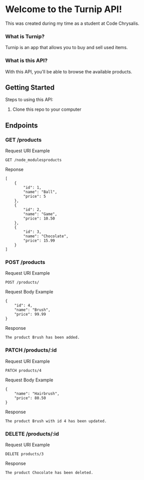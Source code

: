 # Welcome to the Turnip API!

This was created during my time as a student at Code Chrysalis.

### What is Turnip?

Turnip is an app that allows you to buy and sell used items.

### What is this API?
With this API, you'll be able to browse the available products.

## Getting Started

Steps to using this API:
1. Clone this repo to your computer


## Endpoints

### **GET /products**

Request URI Example
```
GET /node_modulesproducts
```

Reponse 
```
[
    {
        "id": 1,
        "name": "Ball",
        "price": 5
    },
    {
        "id": 2,
        "name": "Game",
        "price": 10.50
    },
    {
        "id": 3,
        "name": "Chocolate",
        "price": 15.99
    }
]
```

### **POST /products**

Request URI Example
```
POST /products/
```

Request Body Example
```
{
    "id": 4,
    "name": "Brush",
    "price": 99.99
}
```

Response
```
The product Brush has been added.
```

### **PATCH /products/:id**

Request URI Example
```
PATCH products/4
```

Request Body Example
```
{
    "name": "Hairbrush",
    "price": 80.50
}
```

Response
```
The product Brush with id 4 has been updated.
```

### **DELETE /products/:id**

Request URI Example
```
DELETE products/3
```

Response
```
The product Chocolate has been deleted.
```
